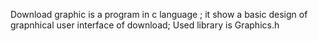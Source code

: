Download graphic is a program in c language ;
it show  a basic design of grapnhical user interface of download;
Used library is Graphics.h
